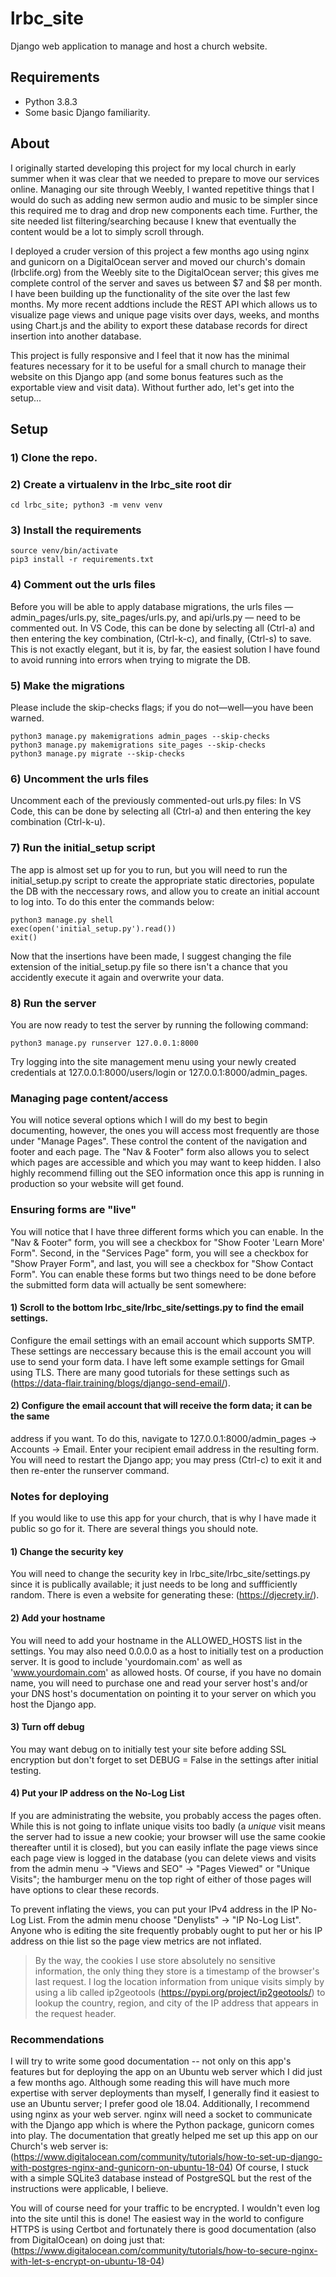 # lrbc_site
Django web application to manage and host a church website.

## Requirements

- Python 3.8.3
- Some basic Django familiarity.

## About

I originally started developing this project for my local church in early summer
when it was clear that we needed to prepare to move our services online. Managing
our site through Weebly, I wanted repetitive things that I would do such as adding
new sermon audio and music to be simpler since this required me to drag and drop
new components each time. Further, the site needed list filtering/searching because
I knew that eventually the content would be a lot to simply scroll through.

I deployed a cruder version of this project a few months ago using nginx and gunicorn
on a DigitalOcean server and moved our church's domain (lrbclife.org) from the Weebly
site to the DigitalOcean server; this gives me complete control of the server and saves
us between $7 and $8 per month. I have been building up the functionality of the site
over the last few months. My more recent addtions include the REST API which allows us
to visualize page views and unique page visits over days, weeks, and months using
Chart.js and the ability to export these database records for direct insertion into
another database.

This project is fully responsive and I feel that it now has the minimal features
necessary for it to be useful for a small church to manage their website on this
Django app (and some bonus features such as the exportable view and visit data).
Without further ado, let's get into the setup...

## Setup

### 1) Clone the repo.

### 2) Create a virtualenv in the lrbc_site root dir
    cd lrbc_site; python3 -m venv venv

### 3) Install the requirements
    source venv/bin/activate
    pip3 install -r requirements.txt
  
### 4) Comment out the urls files
Before you will be able to apply database migrations, the urls files
— admin_pages/urls.py, site_pages/urls.py, and api/urls.py —
need to be commented out. In VS Code, this can be done by selecting
all (Ctrl-a) and then entering the key combination, (Ctrl-k-c), and
finally, (Ctrl-s) to save. This is not exactly elegant, but it is,
by far, the easiest solution I have found to avoid running into
errors when trying to migrate the DB.

### 5) Make the migrations
Please include the skip-checks flags; if you do not—well—you have
been warned.

    python3 manage.py makemigrations admin_pages --skip-checks
    python3 manage.py makemigrations site_pages --skip-checks
    python3 manage.py migrate --skip-checks
  
### 6) Uncomment the urls files
Uncomment each of the previously commented-out urls.py files:
In VS Code, this can be done by selecting all (Ctrl-a) and then
entering the key combination (Ctrl-k-u).

### 7) Run the initial_setup script
The app is almost set up for you to run, but you will need to run the
initial_setup.py script to create the appropriate static directories,
populate the DB with the neccessary rows, and allow you to create an
initial account to log into. To do this enter the
commands below:

    python3 manage.py shell
    exec(open('initial_setup.py').read())
    exit()

Now that the insertions have been made, I suggest changing the file
extension of the initial_setup.py file so there isn't a chance
that you accidently execute it again and overwrite your data.

### 8) Run the server
You are now ready to test the server by running the following command:

    python3 manage.py runserver 127.0.0.1:8000

Try logging into the site management menu using your newly created
credentials at 127.0.0.1:8000/users/login or 127.0.0.1:8000/admin_pages.


### Managing page content/access

You will notice several options which I will do my best to begin documenting,
however, the ones you will access most frequently are those under "Manage Pages".
These control the content of the navigation and footer and each page. The "Nav &
Footer" form also allows you to select which pages are accessible and which
you may want to keep hidden. I also highly recommend filling out the SEO information
once this app is running in production so your website will get found.


### Ensuring forms are "live"

You will notice that I have three different forms which you can enable. In the
"Nav & Footer" form, you will see a checkbox for "Show Footer 'Learn More' Form".
Second, in the "Services Page" form, you will see a checkbox for "Show Prayer Form",
and last, you will see a checkbox for "Show Contact Form". You can enable these forms
but two things need to be done before the submitted form data will actually be sent
somewhere:

#### 1) Scroll to the bottom lrbc_site/lrbc_site/settings.py to find the email settings.
Configure the email settings with an email account which supports SMTP. These settings
are neccessary because this is the email account you will use to send your form data.
I have left some example settings for Gmail using TLS. There are many good tutorials
for these settings such as (https://data-flair.training/blogs/django-send-email/).

#### 2) Configure the email account that will receive the form data; it can be the same
address if you want. To do this, navigate to 127.0.0.1:8000/admin_pages -> Accounts
 -> Email. Enter your recipient email address in the resulting form. You will need
 to restart the Django app; you may press (Ctrl-c) to exit it and then re-enter the
 runserver command.


### Notes for deploying

If you would like to use this app for your church, that is why I have made it public
so go for it. There are several things you should note.

#### 1) Change the security key

You will need to change the security key in lrbc_site/lrbc_site/settings.py since it
is publically available; it just needs to be long and suffficiently random. There is
even a website for generating these: (https://djecrety.ir/).

#### 2) Add your hostname

You will need to add your hostname in the ALLOWED_HOSTS list in the settings. You may
also need 0.0.0.0 as a host to initially test on a production server. It is good to
include 'yourdomain.com' as well as 'www.yourdomain.com' as allowed hosts. Of course,
if you have no domain name, you will need to purchase one and read your server host's
and/or your DNS host's documentation on pointing it to your server on which you host
the Django app.

#### 3) Turn off debug

You may want debug on to initially test your site before adding SSL encryption but
don't forget to set DEBUG = False in the settings after initial testing.

#### 4) Put your IP address on the No-Log List

If you are administrating the website, you probably access the pages often. While this
is not going to inflate unique visits too badly (a *unique* visit means the server had
to issue a new cookie; your browser will use the same cookie thereafter until it is
closed), but you can easily inflate the page views since each page view is logged in
the database (you can delete views and visits from the admin menu -> "Views and SEO" ->
"Pages Viewed" or "Unique Visits"; the hamburger menu on the top right of either
of those pages will have options to clear these records.

To prevent inflating the views, you can put your IPv4 address in the IP No-Log List.
From the admin menu choose "Denylists" -> "IP No-Log List". Anyone who is editing 
the site frequently probably ought to put her or his IP address on thie list so
the page view metrics are not inflated.

> By the way, the cookies I use store absolutely no sensitive information,
> the only thing they store is a timestamp of the browser's last request.
> I log the location information from unique visits simply by using a lib
> called ip2geotools (https://pypi.org/project/ip2geotools/) to lookup
> the country, region, and city of the IP address that appears in the
> request header.

### Recommendations

I will try to write some good documentation -- not only on this app's features but for
deploying the app on an Ubuntu web server which I did just a few months ago. Although some
reading this will have much more expertise with server deployments than myself, I generally
find it easiest to use an Ubuntu server; I prefer good ole 18.04. Additionally, I recommend
using nginx as your web server. nginx will need a socket to communicate with the Django app
which is where the Python package, gunicorn comes into play. The documentation that greatly
helped me set up this app on our Church's web server is:
(https://www.digitalocean.com/community/tutorials/how-to-set-up-django-with-postgres-nginx-and-gunicorn-on-ubuntu-18-04)
Of course, I stuck with a simple SQLite3 database instead of PostgreSQL but the rest of the
instructions were applicable, I believe.

You will of course need for your traffic to be encrypted. I wouldn't even log into the site until
this is done! The easiest way in the world to configure HTTPS is using Certbot and fortunately
there is good documentation (also from DigitalOcean) on doing just that:
(https://www.digitalocean.com/community/tutorials/how-to-secure-nginx-with-let-s-encrypt-on-ubuntu-18-04)


